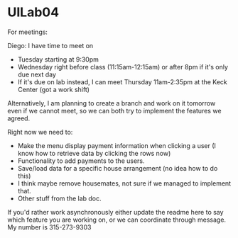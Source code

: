 # UILab04

For meetings:

Diego: I have time to meet on

- Tuesday starting at 9:30pm
- Wednesday right before class (11:15am-12:15am) or after 8pm if it's only due next day
- If it's due on lab instead, I can meet Thursday 11am-2:35pm at the Keck Center (got a work shift)

Alternatively, I am planning to create a branch and work on it tomorrow even if we cannot meet, so we can both try to
implement the features we agreed.

Right now we need to:

- Make the menu display payment information when clicking a user (I know how to retrieve data by clicking the rows now)
- Functionality to add payments to the users.
- Save/load data for a specific house arrangement (no idea how to do this)
- I think maybe remove housemates, not sure if we managed to implement that.
- Other stuff from the lab doc.

If you'd rather work asynchronously either update the readme here to say which feature you are working on, or
we can coordinate through message. My number is 315-273-9303
